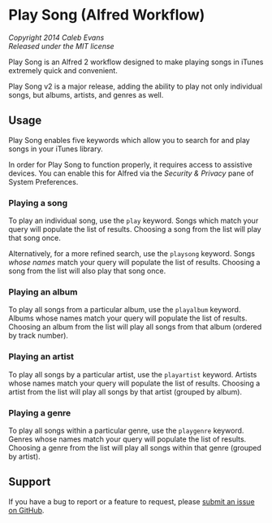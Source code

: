 # Play Song (Alfred Workflow)

*Copyright 2014 Caleb Evans*  
*Released under the MIT license*

Play Song is an Alfred 2 workflow designed to make playing songs in iTunes extremely quick and convenient.

Play Song v2 is a major release, adding the ability to play not only individual songs, but albums, artists, and genres as well.

## Usage

Play Song enables five keywords which allow you to search for and play songs in your iTunes library.

In order for Play Song to function properly, it requires access to assistive devices. You can enable this for Alfred via the *Security & Privacy* pane of System Preferences.

### Playing a song

To play an individual song, use the `play` keyword. Songs which match your query will populate the list of results. Choosing a song from the list will play that song once.

Alternatively, for a more refined search, use the `playsong` keyword. Songs *whose names* match your query will populate the list of results. Choosing a song from the list will also play that song once.

### Playing an album

To play all songs from a particular album, use the `playalbum` keyword. Albums whose names match your query will populate the list of results. Choosing an album from the list will play all songs from that album (ordered by track number).

### Playing an artist

To play all songs by a particular artist, use the `playartist` keyword. Artists whose names match your query will populate the list of results. Choosing a artist from the list will play all songs by that artist (grouped by album).

### Playing a genre

To play all songs within a particular genre, use the `playgenre` keyword. Genres whose names match your query will populate the list of results. Choosing a genre from the list will play all songs within that genre (grouped by artist).

## Support

If you have a bug to report or a feature to request, please [submit an issue on GitHub](https://github.com/caleb531/alfred-playsong/issues).